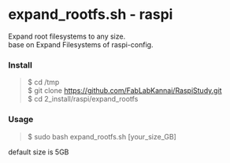 # expand_rootfs.sh - raspi
Expand root filesystems to any size. <br/>
base on Expand Filesystems of raspi-config.  <br/>

### Install
> $ cd /tmp <br/>
> $ git clone https://github.com/FabLabKannai/RaspiStudy.git <br/>
> $ cd 2_install/raspi/expand_rootfs <br/>

### Usage
> $ sudo bash expand_rootfs.sh [your_size_GB] <br/>

default size is 5GB <br/>

